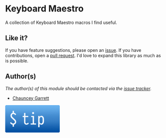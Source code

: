 # Keyboard Maestro

A collection of Keyboard Maestro macros I find useful.

## Like it?

If you have feature suggestions, please open an [issue](https://github.com/chauncey-garrett/keyboard-maestro-macros/issues "chauncey-garrett/keyboard-maestro-macros/issues"). If you have contributions, open a [pull request](https://github.com/chauncey-garrett/keyboard-maestro-macros/pull-request "chauncey-garrett/keyboard-maestro-macros/pulls"). I'd love to expand this library as much as is possible.

## Author(s)

*The author(s) of this module should be contacted via the [issue tracker](https://github.com/chauncey-garrett/keyboard-maestro-macros/issues "chauncey-garrett/keyboard-maestro-macros/issues").*

  - [Chauncey Garrett](https://github.com/chauncey-garrett "chauncey-garrett")

[![](/img/tip.gif)](http://chauncey.io/reader-support/)

